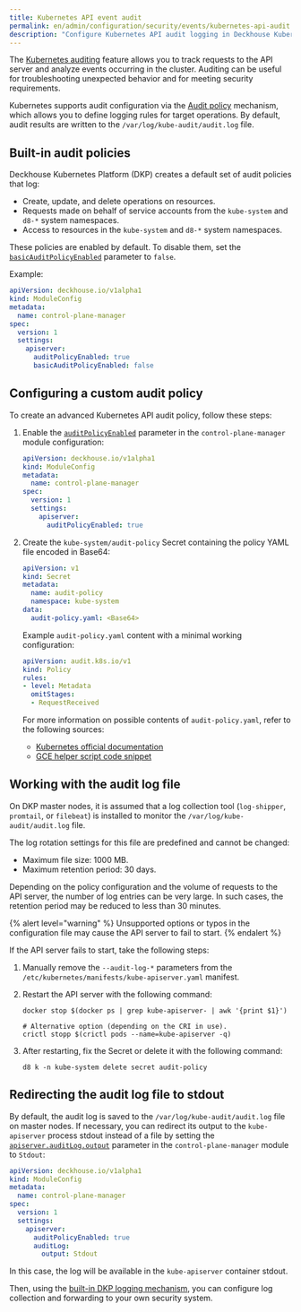 ```yaml
---
title: Kubernetes API event audit
permalink: en/admin/configuration/security/events/kubernetes-api-audit.html
description: "Configure Kubernetes API audit logging in Deckhouse Kubernetes Platform. API server event tracking, audit policy configuration, and security event analysis."
---
```


The [Kubernetes auditing](https://kubernetes.io/docs/tasks/debug/debug-cluster/audit/) feature allows you to track requests
to the API server and analyze events occurring in the cluster.
Auditing can be useful for troubleshooting unexpected behavior and for meeting security requirements.

Kubernetes supports audit configuration via the [Audit policy](https://kubernetes.io/docs/tasks/debug/debug-cluster/audit/#audit-policy) mechanism,
which allows you to define logging rules for target operations.
By default, audit results are written to the `/var/log/kube-audit/audit.log` file.

## Built-in audit policies

Deckhouse Kubernetes Platform (DKP) creates a default set of audit policies that log:

- Create, update, and delete operations on resources.
- Requests made on behalf of service accounts from the `kube-system` and `d8-*` system namespaces.
- Access to resources in the `kube-system` and `d8-*` system namespaces.

These policies are enabled by default.
To disable them, set the [`basicAuditPolicyEnabled`](/modules/control-plane-manager/configuration.html#parameters-apiserver-basicauditpolicyenabled) parameter to `false`.

Example:

```yaml
apiVersion: deckhouse.io/v1alpha1
kind: ModuleConfig
metadata:
  name: control-plane-manager
spec:
  version: 1
  settings:
    apiserver:
      auditPolicyEnabled: true
      basicAuditPolicyEnabled: false
```

## Configuring a custom audit policy

To create an advanced Kubernetes API audit policy, follow these steps:

1. Enable the [`auditPolicyEnabled`](/modules/control-plane-manager/configuration.html#parameters-apiserver-auditpolicyenabled) parameter
   in the `control-plane-manager` module configuration:

   ```yaml
   apiVersion: deckhouse.io/v1alpha1
   kind: ModuleConfig
   metadata:
     name: control-plane-manager
   spec:
     version: 1
     settings:
       apiserver:
         auditPolicyEnabled: true
   ```

1. Create the `kube-system/audit-policy` Secret containing the policy YAML file encoded in Base64:

   ```yaml
   apiVersion: v1
   kind: Secret
   metadata:
     name: audit-policy
     namespace: kube-system
   data:
     audit-policy.yaml: <Base64>
   ```

   Example `audit-policy.yaml` content with a minimal working configuration:

   ```yaml
   apiVersion: audit.k8s.io/v1
   kind: Policy
   rules:
   - level: Metadata
     omitStages:
     - RequestReceived
   ```

   For more information on possible contents of `audit-policy.yaml`, refer to the following sources:

   - [Kubernetes official documentation](https://kubernetes.io/docs/tasks/debug/debug-cluster/audit/#audit-policy)
   - [GCE helper script code snippet](https://github.com/kubernetes/kubernetes/blob/0ef45b4fcf7697ea94b96d1a2fe1d9bffb692f3a/cluster/gce/gci/configure-helper.sh#L722-L862)

## Working with the audit log file

On DKP master nodes, it is assumed that a log collection tool (`log-shipper`, `promtail`, or `filebeat`) is installed
to monitor the `/var/log/kube-audit/audit.log` file.

The log rotation settings for this file are predefined and cannot be changed:

- Maximum file size: 1000 MB.
- Maximum retention period: 30 days.

Depending on the policy configuration and the volume of requests to the API server,
the number of log entries can be very large.
In such cases, the retention period may be reduced to less than 30 minutes.

{% alert level="warning" %}
Unsupported options or typos in the configuration file may cause the API server to fail to start.
{% endalert %}

If the API server fails to start, take the following steps:

1. Manually remove the `--audit-log-*` parameters from the `/etc/kubernetes/manifests/kube-apiserver.yaml` manifest.
1. Restart the API server with the following command:

   ```shell
   docker stop $(docker ps | grep kube-apiserver- | awk '{print $1}')
   
   # Alternative option (depending on the CRI in use).
   crictl stopp $(crictl pods --name=kube-apiserver -q)
   ```

1. After restarting, fix the Secret or delete it with the following command:

   ```shell
   d8 k -n kube-system delete secret audit-policy
   ```

## Redirecting the audit log file to stdout

By default, the audit log is saved to the `/var/log/kube-audit/audit.log` file on master nodes.
If necessary, you can redirect its output to the `kube-apiserver` process stdout instead of a file
by setting the [`apiserver.auditLog.output`](/modules/control-plane-manager/configuration.html#parameters-apiserver-auditlog-output) parameter in the `control-plane-manager` module to `Stdout`:

```yaml
apiVersion: deckhouse.io/v1alpha1
kind: ModuleConfig
metadata:
  name: control-plane-manager
spec:
  version: 1
  settings:
    apiserver:
      auditPolicyEnabled: true
      auditLog:
        output: Stdout
```

In this case, the log will be available in the `kube-apiserver` container stdout.

Then, using the [built-in DKP logging mechanism](../../../configuration/logging/delivery.html),
you can configure log collection and forwarding to your own security system.
